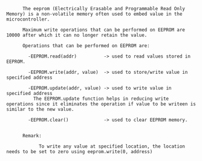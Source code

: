           The eeprom (Electrically Erasable and Programmable Read Only Memory) is a non-volatile memory often used to embed value in the microcontroller.

          Maximum write operations that can be performed on EEPROM are 10000 after which it can no longer retain the value.

          Operations that can be performed on EEPROM are:

            -EEPROM.read(addr)          -> used to read values stored in EEPROM.

            -EEPROM.write(addr, value)  -> used to store/write value in specified address

            -EEPROM.update(addr, value) -> used to write value in specified address
              The EEPROM.update function helps in reducing write operations since it eliminates the operation if value to be writeen is similar to the new value.

            -EEPROM.clear()             -> used to clear EEPROM memory.


          Remark:

                To write any value at specified location, the location needs to be set to zero using eeprom.write(0, address)